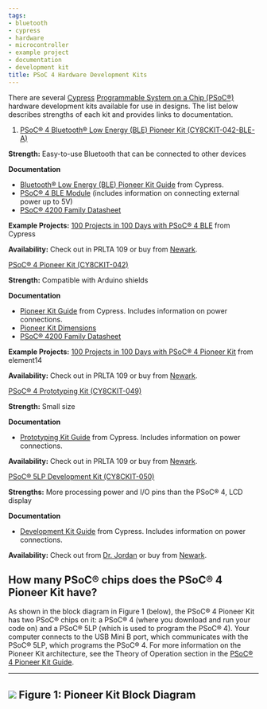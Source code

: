 ```yaml
---
tags:
- bluetooth
- cypress
- hardware
- microcontroller
- example project
- documentation
- development kit
title: PSoC 4 Hardware Development Kits
---
```


There are several [Cypress](http://www.cypress.com/) [Programmable System on a Chip (PSoC®)](http://www.cypress.com/products/programmable-system-chip-psoc) hardware development kits available for use in designs. The list below describes strengths of each kit and provides links to documentation.

1.  [PSoC® 4 Bluetooth® Low Energy (BLE) Pioneer Kit (CY8CKIT-042-BLE-A)](http://www.cypress.com/documentation/development-kitsboards/cy8ckit-042-ble-bluetooth-low-energy-42-compliant-pioneer-kit)

**Strength:** Easy-to-use Bluetooth that can be connected to other devices

**Documentation**

-   [Bluetooth® Low Energy (BLE) Pioneer Kit Guide](http://www.cypress.com/file/234851/download) from Cypress.
-   [PSoC® 4 BLE Module](http://www.cypress.com/documentation/development-kitsboards/cy8ckit-142-psoc-4-ble-module) (includes information on connecting external power up to 5V)
-   [PSoC® 4200 Family Datasheet](http://www.cypress.com/documentation/datasheets/psoc-4-psoc-4200-family-datasheet-programmable-system-chip-psoc)

**Example Projects:** [100 Projects in 100 Days with PSoC® 4 BLE](http://www.cypress.com/blog/100-projects-100-days) from Cypress

**Availability:** Check out in PRLTA 109 or buy from [Newark](http://www.newark.com/cypress-semiconductor/cy8ckit-042-ble/dev-board-psoc-4-bluetooth-low/dp/92X9232?ost=CY8CKIT-042-BLE).

[PSoC® 4 Pioneer Kit (CY8CKIT-042)](http://www.cypress.com/documentation/development-kitsboards/cy8ckit-042-psoc-4-pioneer-kit)

**Strength:** Compatible with Arduino shields

**Documentation**

-   [Pioneer Kit Guide](http://www.cypress.com/file/46056/download) from Cypress. Includes information on power connections.
-   [Pioneer Kit Dimensions](https://drive.google.com/file/d/0ByRWb7dgVD-rVVU5Mm04bEZLd3c/edit?usp=sharing)
-   [PSoC® 4200 Family Datasheet](http://www.cypress.com/documentation/datasheets/psoc-4-psoc-4200-family-datasheet-programmable-system-chip-psoc)

**Example Projects:** [100 Projects in 100 Days with PSoC® 4 Pioneer Kit](http://www.element14.com/community/thread/23736/l/100-projects-in-100-days) from element14

**Availability:** Check out in PRLTA 109 or buy from [Newark](http://www.newark.com/cypress-semiconductor/cy8ckit-042/dev-kit-psoc-4-pioneer-arduino/dp/69W7455?ost=CY8CKIT-042&categoryId=800000004005).

[PSoC® 4 Prototyping Kit (CY8CKIT-049)](http://www.cypress.com/documentation/development-kitsboards/psoc-4-cy8ckit-049-4xxx-prototyping-kits)

**Strength:** Small size

**Documentation**

-   [Prototyping Kit Guide](http://www.cypress.com/file/141306/download) from Cypress. Includes information on power connections.

**Availability:** Check out in PRLTA 109 or buy from [Newark](http://www.newark.com/cypress-semiconductor/cy8ckit-049-42xx/prototype-board-cy8c42xx-family/dp/39X7573).

[PSoC® 5LP Development Kit (CY8CKIT-050)](http://www.cypress.com/documentation/development-kitsboards/cy8ckit-050-psoc-5lp-development-kit)

**Strengths:** More processing power and I/O pins than the PSoC® 4, LCD display

**Documentation**

-   [Development Kit Guide](http://www.cypress.com/file/45276/download) from Cypress. Includes information on power connections.

**Availability:** Check out from [Dr. Jordan](mailto:shawn.s.jordan@asu.edu) or buy from [Newark](http://www.newark.com/cypress-semiconductor/cy8ckit-050/psoc-5-cy8c55-capsense-lcd-display/dp/58T0044?ost=CY8CKIT-050&categoryId=800000004005).

## How many PSoC® chips does the PSoC® 4 Pioneer Kit have?

As shown in the block diagram in Figure 1 (below), the PSoC® 4 Pioneer Kit has two PSoC® chips on it: a PSoC® 4 (where you download and run your code on) and a PSoC® 5LP (which is used to program the PSoC® 4). Your computer connects to the USB Mini B port, which communicates with the PSoC® 5LP, which programs the PSoC® 4. For more information on the Pioneer Kit architecture, see the Theory of Operation section in the [PSoC® 4 Pioneer Kit Guide](http://www.cypress.com/?docID=47035).

  -------------------------------------
  ![](/figures/figure_345.jpg)
  Figure 1: Pioneer Kit Block Diagram
  -------------------------------------
